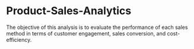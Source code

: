 # Product-Sales-Analytics
The objective of this analysis is to evaluate the performance of each sales method in terms of customer engagement, sales conversion, and cost-efficiency.
